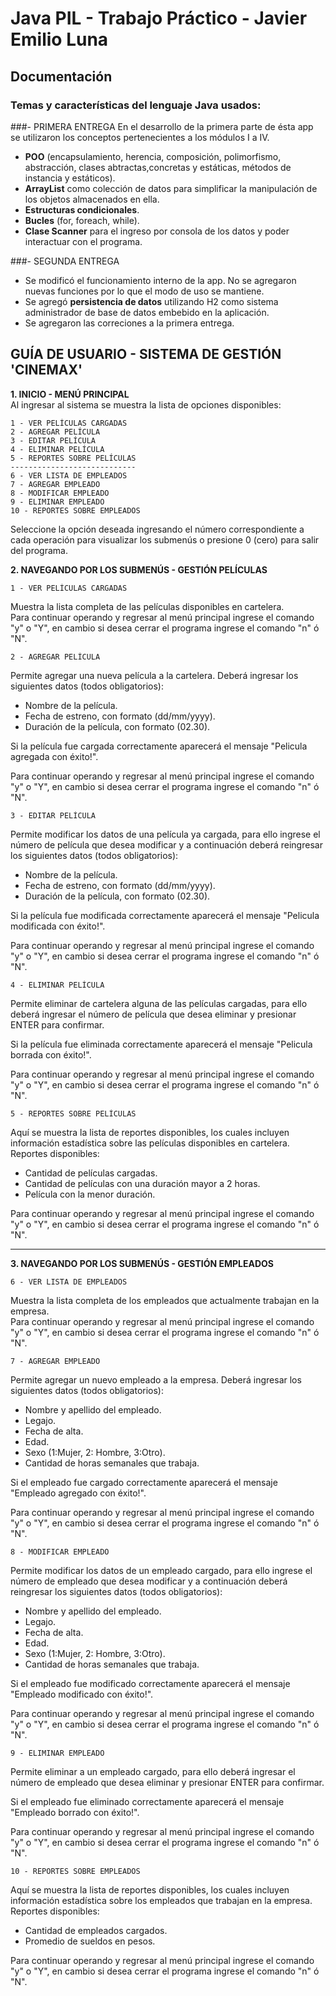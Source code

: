 # Java PIL - Trabajo Práctico - Javier Emilio Luna
## Documentación
### Temas y características del lenguaje Java usados:

###- PRIMERA ENTREGA
En el desarrollo de la primera parte de ésta app se utilizaron los conceptos pertenecientes a los módulos I a IV.
- **POO** (encapsulamiento, herencia, composición, polimorfismo, abstracción, clases abtractas,concretas y estáticas, métodos de instancia y estáticos).
- **ArrayList** como colección de datos para simplificar la manipulación de los objetos almacenados en ella.
- **Estructuras condicionales**.
- **Bucles** (for, foreach, while).
- **Clase Scanner** para el ingreso por consola de los datos y poder interactuar con el programa.

###- SEGUNDA ENTREGA
- Se modificó el funcionamiento interno de la app. No se agregaron nuevas funciones por lo que el modo de uso se mantiene. <br>
- Se agregó **persistencia de datos** utilizando H2 como sistema administrador de base de datos embebido en la aplicación. <br>
- Se agregaron las correciones a la primera entrega.

## GUÍA DE USUARIO - SISTEMA DE GESTIÓN 'CINEMAX'
**1. INICIO - MENÚ PRINCIPAL** <br>
Al ingresar al sistema se muestra la lista de opciones disponibles: <br>
```
1 - VER PELÍCULAS CARGADAS
2 - AGREGAR PELÍCULA
3 - EDITAR PELÍCULA
4 - ELIMINAR PELÍCULA
5 - REPORTES SOBRE PELÍCULAS
----------------------------
6 - VER LISTA DE EMPLEADOS
7 - AGREGAR EMPLEADO
8 - MODIFICAR EMPLEADO
9 - ELIMINAR EMPLEADO
10 - REPORTES SOBRE EMPLEADOS
```
Seleccione la opción deseada ingresando el número correspondiente a cada operación para visualizar los submenús o presione 0 (cero) para salir del programa.

**2. NAVEGANDO POR LOS SUBMENÚS - GESTIÓN PELÍCULAS** 
```
1 - VER PELÍCULAS CARGADAS
```
Muestra la lista completa de las películas disponibles en cartelera.<br>
Para continuar operando y regresar al menú principal ingrese el comando "y" o "Y", en cambio si desea cerrar el programa
ingrese el comando "n" ó "N".

```
2 - AGREGAR PELÍCULA
```
Permite agregar una nueva película a la cartelera. Deberá ingresar los siguientes datos (todos obligatorios):<br>
- Nombre de la película.
- Fecha de estreno, con formato (dd/mm/yyyy).
- Duración de la película, con formato (02.30).

Si la película fue cargada correctamente aparecerá el mensaje "Pelicula agregada con éxito!".

Para continuar operando y regresar al menú principal ingrese el comando "y" o "Y", en cambio si desea cerrar el programa
ingrese el comando "n" ó "N".

```
3 - EDITAR PELÍCULA
```
Permite modificar los datos de una película ya cargada, para ello ingrese el número de película que desea modificar y
a continuación deberá reingresar los siguientes datos (todos obligatorios):<br>
- Nombre de la película.
- Fecha de estreno, con formato (dd/mm/yyyy).
- Duración de la película, con formato (02.30).

Si la película fue modificada correctamente aparecerá el mensaje "Pelicula modificada con éxito!".

Para continuar operando y regresar al menú principal ingrese el comando "y" o "Y", en cambio si desea cerrar el programa
ingrese el comando "n" ó "N".
```
4 - ELIMINAR PELÍCULA
```
Permite eliminar de cartelera alguna de las películas cargadas, para ello deberá ingresar el número de película que desea eliminar y presionar ENTER para confirmar.

Si la película fue eliminada correctamente aparecerá el mensaje "Pelicula borrada con éxito!".

Para continuar operando y regresar al menú principal ingrese el comando "y" o "Y", en cambio si desea cerrar el programa
ingrese el comando "n" ó "N".
```
5 - REPORTES SOBRE PELÍCULAS
```
Aquí se muestra la lista de reportes disponibles, los cuales incluyen información estadística sobre las películas disponibles en cartelera.
<br>Reportes disponibles: 
- Cantidad de películas cargadas.
- Cantidad de películas con una duración mayor a 2 horas.
- Película con la menor duración.
  
Para continuar operando y regresar al menú principal ingrese el comando "y" o "Y", en cambio si desea cerrar el programa
ingrese el comando "n" ó "N".

--------------------
**3. NAVEGANDO POR LOS SUBMENÚS - GESTIÓN EMPLEADOS**
```
6 - VER LISTA DE EMPLEADOS
```
Muestra la lista completa de los empleados que actualmente trabajan en la empresa.<br>
Para continuar operando y regresar al menú principal ingrese el comando "y" o "Y", en cambio si desea cerrar el programa
ingrese el comando "n" ó "N".

```
7 - AGREGAR EMPLEADO
```
Permite agregar un nuevo empleado a la empresa. Deberá ingresar los siguientes datos (todos obligatorios):<br>
- Nombre y apellido del empleado. 
- Legajo.
- Fecha de alta.
- Edad.
- Sexo (1:Mujer, 2: Hombre, 3:Otro).
- Cantidad de horas semanales que trabaja.

Si el empleado fue cargado correctamente aparecerá el mensaje "Empleado agregado con éxito!".

Para continuar operando y regresar al menú principal ingrese el comando "y" o "Y", en cambio si desea cerrar el programa
ingrese el comando "n" ó "N".

```
8 - MODIFICAR EMPLEADO
```
Permite modificar los datos de un empleado cargado, para ello ingrese el número de empleado que desea modificar y
a continuación deberá reingresar los siguientes datos (todos obligatorios):<br>
- Nombre y apellido del empleado.
- Legajo.
- Fecha de alta.
- Edad.
- Sexo (1:Mujer, 2: Hombre, 3:Otro).
- Cantidad de horas semanales que trabaja.

Si el empleado fue modificado correctamente aparecerá el mensaje "Empleado modificado con éxito!".

Para continuar operando y regresar al menú principal ingrese el comando "y" o "Y", en cambio si desea cerrar el programa
ingrese el comando "n" ó "N".

```
9 - ELIMINAR EMPLEADO
```
Permite eliminar a un empleado cargado, para ello deberá ingresar el número de empleado que desea eliminar y presionar ENTER para confirmar.

Si el empleado fue eliminado correctamente aparecerá el mensaje "Empleado borrado con éxito!".

Para continuar operando y regresar al menú principal ingrese el comando "y" o "Y", en cambio si desea cerrar el programa
ingrese el comando "n" ó "N".
```
10 - REPORTES SOBRE EMPLEADOS
```
Aquí se muestra la lista de reportes disponibles, los cuales incluyen información estadística sobre los empleados que trabajan en la empresa.
<br>Reportes disponibles:
- Cantidad de empleados cargados.
- Promedio de sueldos en pesos. 
  
Para continuar operando y regresar al menú principal ingrese el comando "y" o "Y", en cambio si desea cerrar el programa
ingrese el comando "n" ó "N".
